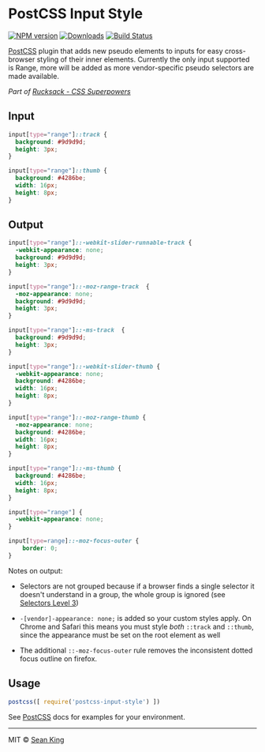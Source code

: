 # PostCSS Input Style

[![NPM version][npm-badge]][npm-url] [![Downloads][downloads-badge]][npm-url] [![Build Status][travis-badge]][travis-url]

[PostCSS][PostCSS] plugin that adds new pseudo elements to inputs for easy cross-browser styling of their inner elements. Currently the only input supported is Range, more will be added as more vendor-specific pseudo selectors are made available.

_Part of [Rucksack - CSS Superpowers](http://simplaio.github.io/rucksack)_

## Input

```css
input[type="range"]::track {
  background: #9d9d9d;
  height: 3px;
}

input[type="range"]::thumb {
  background: #4286be;
  width: 16px;
  height: 8px;
}
```

## Output

```css
input[type="range"]::-webkit-slider-runnable-track {
  -webkit-appearance: none;
  background: #9d9d9d;
  height: 3px;
}

input[type="range"]::-moz-range-track  {
  -moz-appearance: none;
  background: #9d9d9d;
  height: 3px;
}

input[type="range"]::-ms-track  {
  background: #9d9d9d;
  height: 3px;
}

input[type="range"]::-webkit-slider-thumb {
  -webkit-appearance: none;
  background: #4286be;
  width: 16px;
  height: 8px;
}

input[type="range"]::-moz-range-thumb {
  -moz-appearance: none;
  background: #4286be;
  width: 16px;
  height: 8px;
}

input[type="range"]::-ms-thumb {
  background: #4286be;
  width: 16px;
  height: 8px;
}

input[type="range"] {
  -webkit-appearance: none;
}

input[type=range]::-moz-focus-outer {
    border: 0;
}
```

Notes on output:

- Selectors are not grouped because if a browser finds a single selector it doesn't understand in a group, the whole group is ignored (see [Selectors Level 3][selectors])

- `-[vendor]-appearance: none;` is added so your custom styles apply. On Chrome and Safari this means you must style *both* `::track` and `::thumb`, since the appearance must be set on the root element as well

- The additional `::-moz-focus-outer` rule removes the inconsistent dotted focus outline on firefox.

## Usage

```js
postcss([ require('postcss-input-style') ])
```

See [PostCSS][PostCSS] docs for examples for your environment.

***

MIT © [Sean King](https://twitter.com/seaneking)

[npm-badge]: https://badge.fury.io/js/postcss-input-style.svg
[npm-url]: https://npmjs.org/package/postcss-input-style
[downloads-badge]: https://img.shields.io/npm/dm/postcss-input-style.svg
[travis-badge]: https://travis-ci.org/seaneking/postcss-input-style.svg?branch=master
[travis-url]: https://travis-ci.org/seaneking/postcss-input-style
[PostCSS]: https://github.com/postcss/postcss
[selectors]: http://www.w3.org/TR/selectors/#Conformance
